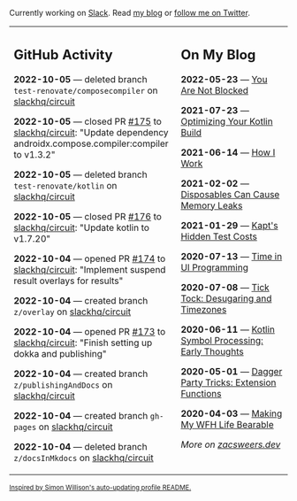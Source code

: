 Currently working on [Slack](https://slack.com/). Read [my blog](https://zacsweers.dev/) or [follow me on Twitter](https://twitter.com/ZacSweers).

<table><tr><td valign="top" width="60%">

## GitHub Activity
<!-- githubActivity starts -->
**2022-10-05** — deleted branch `test-renovate/composecompiler` on [slackhq/circuit](https://github.com/slackhq/circuit)

**2022-10-05** — closed PR [#175](https://github.com/slackhq/circuit/pull/175) to [slackhq/circuit](https://github.com/slackhq/circuit): "Update dependency androidx.compose.compiler:compiler to v1.3.2"

**2022-10-05** — deleted branch `test-renovate/kotlin` on [slackhq/circuit](https://github.com/slackhq/circuit)

**2022-10-05** — closed PR [#176](https://github.com/slackhq/circuit/pull/176) to [slackhq/circuit](https://github.com/slackhq/circuit): "Update kotlin to v1.7.20"

**2022-10-04** — opened PR [#174](https://github.com/slackhq/circuit/pull/174) to [slackhq/circuit](https://github.com/slackhq/circuit): "Implement suspend result overlays for results"

**2022-10-04** — created branch `z/overlay` on [slackhq/circuit](https://github.com/slackhq/circuit)

**2022-10-04** — opened PR [#173](https://github.com/slackhq/circuit/pull/173) to [slackhq/circuit](https://github.com/slackhq/circuit): "Finish setting up dokka and publishing"

**2022-10-04** — created branch `z/publishingAndDocs` on [slackhq/circuit](https://github.com/slackhq/circuit)

**2022-10-04** — created branch `gh-pages` on [slackhq/circuit](https://github.com/slackhq/circuit)

**2022-10-04** — deleted branch `z/docsInMkdocs` on [slackhq/circuit](https://github.com/slackhq/circuit)
<!-- githubActivity ends -->
</td><td valign="top" width="40%">

## On My Blog
<!-- blog starts -->
**2022-05-23** — [You Are Not Blocked](https://www.zacsweers.dev/you-are-not-blocked/)

**2021-07-23** — [Optimizing Your Kotlin Build](https://www.zacsweers.dev/optimizing-your-kotlin-build/)

**2021-06-14** — [How I Work](https://www.zacsweers.dev/how-i-work/)

**2021-02-02** — [Disposables Can Cause Memory Leaks](https://www.zacsweers.dev/disposables-can-cause-memory-leaks/)

**2021-01-29** — [Kapt's Hidden Test Costs](https://www.zacsweers.dev/kapts-hidden-test-costs/)

**2020-07-13** — [Time in UI Programming](https://www.zacsweers.dev/time-in-ui/)

**2020-07-08** — [Tick Tock: Desugaring and Timezones](https://www.zacsweers.dev/ticktock-desugaring-timezones/)

**2020-06-11** — [Kotlin Symbol Processing: Early Thoughts](https://www.zacsweers.dev/kotlin-symbol-processor-early-thoughts/)

**2020-05-01** — [Dagger Party Tricks: Extension Functions](https://www.zacsweers.dev/dagger-party-tricks-extension-functions/)

**2020-04-03** — [Making My WFH Life Bearable](https://www.zacsweers.dev/making-wfh-life-bearable/)
<!-- blog ends -->
_More on [zacsweers.dev](https://zacsweers.dev/)_
</td></tr></table>

<sub><a href="https://simonwillison.net/2020/Jul/10/self-updating-profile-readme/">Inspired by Simon Willison's auto-updating profile README.</a></sub>